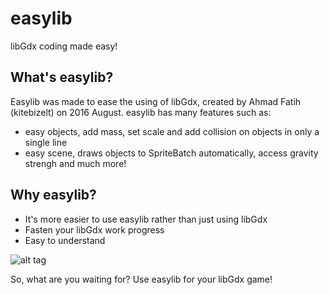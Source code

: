# easylib
libGdx coding made easy!
## What's easylib?
Easylib was made to ease the using of libGdx, created by Ahmad Fatih (kitebizelt) on 2016 August.
easylib has many features such as:
- easy objects, add mass, set scale and add collision on objects in only a single line
- easy scene, draws objects to SpriteBatch automatically, access gravity strengh and much more!

## Why easylib?
- It's more easier to use easylib rather than just using libGdx
- Fasten your libGdx work progress
- Easy to understand

![alt tag](http://www.gamefromscratch.com/image.axd?picture=image_1272.png)

So, what are you waiting for? Use easylib for your libGdx game!
